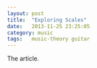 ```yaml
---
layout: post
title:  "Exploring Scales"
date:   2013-11-25 23:25:05
category: music
tags:   music-theory guitar
---
```


The article.
